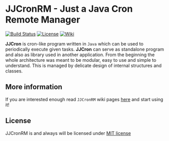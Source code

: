 # JJCronRM - Just a Java Cron Remote Manager

[![Build Status](https://travis-ci.org/JJCron/JJCronRM.svg?branch=master)](https://travis-ci.org/JJCron/JJCronRM)
[![License](http://img.shields.io/:license-mit-blue.svg)](http://badges.mit-license.org)
[![Wiki](https://img.shields.io/badge/docs-wiki-orange.svg)](https://github.com/JJCron/JJCronRM/wiki)

**JJCron** is cron-like program written in `Java` which can be used to periodically execute given tasks. **JJCron** can serve as standalone program and also as library used in another application. From the beginning the whole architecture was meant to be modular, easy to use and simple to understand. This is managed by delicate design of internal structures and classes.

## More information
If you are interested enough read `JJCronRM` wiki pages [here](https://github.com/JJCron/JJCronRM/wiki) and start using it!

## License
JJCronRM is and always will be licensed under [MIT license](LICENSE)